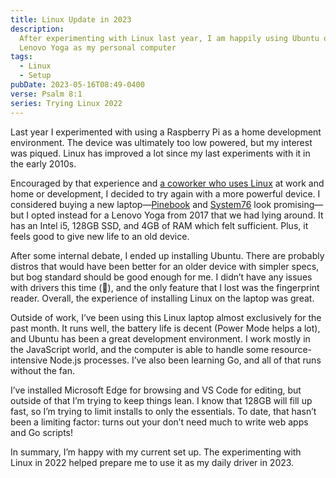 ```yaml
---
title: Linux Update in 2023
description:
  After experimenting with Linux last year, I am happily using Ubuntu on a
  Lenovo Yoga as my personal computer
tags:
  - Linux
  - Setup
pubDate: 2023-05-16T08:49-0400
verse: Psalm 8:1
series: Trying Linux 2022
---
```


Last year I experimented with using a Raspberry Pi as a home development
environment. The device was ultimately too low powered, but my interest was
piqued. Linux has improved a lot since my last experiments with it in the early
2010s.

Encouraged by that experience and
[a coworker who uses Linux](https://definingterms.com/) at work and home or
development, I decided to try again with a more powerful device. I considered
buying a new laptop—[Pinebook](https://www.pine64.org/pinebook-pro/) and
[System76](https://system76.com/laptops-ultraportables) look promising—but I
opted instead for a Lenovo Yoga from 2017 that we had lying around. It has an
Intel i5, 128GB SSD, and 4GB of RAM which felt sufficient. Plus, it feels good
to give new life to an old device.

After some internal debate, I ended up installing Ubuntu. There are probably
distros that would have been better for an older device with simpler specs, but
bog standard should be good enough for me. I didn’t have any issues with drivers
this time (🙌), and the only feature that I lost was the fingerprint reader.
Overall, the experience of installing Linux on the laptop was great.

Outside of work, I’ve been using this Linux laptop almost exclusively for the
past month. It runs well, the battery life is decent (Power Mode helps a lot),
and Ubuntu has been a great development environment. I work mostly in the
JavaScript world, and the computer is able to handle some resource-intensive
Node.js processes. I’ve also been learning Go, and all of that runs without the
fan.

I’ve installed Microsoft Edge for browsing and VS Code for editing, but outside
of that I’m trying to keep things lean. I know that 128GB will fill up fast, so
I’m trying to limit installs to only the essentials. To date, that hasn’t been a
limiting factor: turns out your don’t need much to write web apps and Go
scripts!

In summary, I’m happy with my current set up. The experimenting with Linux in
2022 helped prepare me to use it as my daily driver in 2023.
